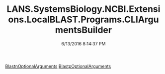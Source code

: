 ﻿---
title: LANS.SystemsBiology.NCBI.Extensions.LocalBLAST.Programs.CLIArgumentsBuilder
date: 6/13/2016 8:14:37 PM
---

[BlastnOptionalArguments](T-LANS.SystemsBiology.NCBI.Extensions.LocalBLAST.Programs.CLIArgumentsBuilder.BlastnOptionalArguments.html)
[BlastpOptionalArguments](T-LANS.SystemsBiology.NCBI.Extensions.LocalBLAST.Programs.CLIArgumentsBuilder.BlastpOptionalArguments.html)
